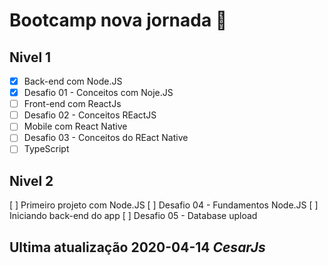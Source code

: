 # Bootcamp nova jornada 🚀

## Nivel 1

- [x] Back-end com Node.JS
- [x] Desafio 01 - Conceitos com Noje.JS
- [ ] Front-end com ReactJs
- [ ] Desafio 02 - Conceitos REactJS
- [ ] Mobile com React Native
- [ ] Desafio 03 - Conceitos do REact Native
- [ ] TypeScript

## Nivel 2

[ ] Primeiro projeto com Node.JS
[ ] Desafio 04 - Fundamentos Node.JS
[ ] Iniciando back-end do app
[ ] Desafio 05 - Database upload





## Ultima atualização 2020-04-14 _CesarJs_
